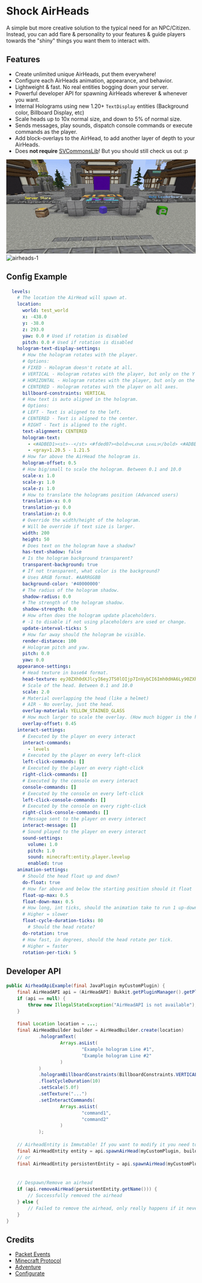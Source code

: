 # Shock AirHeads
A simple but more creative solution to the typical need for an NPC/Citizen. Instead, you can add flare & personality to your features & guide players towards the "shiny" things you want them to interact with.

## Features
- Create unlimited unique AirHeads, put them everywhere!
- Configure each AirHeads animation, appearance, and behavior.
- Lightweight & fast. No real entities bogging down your server.
- Powerful developer API for spawning AirHeads wherever & whenever you want.
- Internal Holograms using new 1.20+ `TextDisplay` entities (Background color, Billboard Display, etc)
- Scale heads up to 10x normal size, and down to 5% of normal size.
- Sends messages, play sounds, dispatch console commands or execute commands as the player.
- Add block-overlays to the AirHead, to add another layer of depth to your AirHeads.
- Does __not require__ [SVCommonsLib](https://supremeventures.ca/discord)! But you should still check us out :p

![airheads](https://github.com/Savag3life/ShockAirHeads/blob/main/assets/animation.gif)
![airheads-1](https://github.com/Savag3life/ShockAirHeads/blob/main/assets/interact.gif)

## Config Example
```yml
  levels:
    # The location the AirHead will spawn at.
    location:
      world: test_world
      x: -438.0
      y: -38.0
      z: 293.0
      yaw: 0.0 # Used if rotation is disabled
      pitch: 0.0 # Used if rotation is disabled
    hologram-text-display-settings:
      # How the hologram rotates with the player.
      # Options:
      # FIXED - Hologram doesn't rotate at all.
      # VERTICAL - Hologram rotates with the player, but only on the Y axis.
      # HORIZONTAL - Hologram rotates with the player, but only on the X axis.
      # CENTERED - Hologram rotates with the player on all axes.
      billboard-constraints: VERTICAL
      # How text is auto aligned in the hologram.
      # Options:
      # LEFT - Text is aligned to the left.
      # CENTERED - Text is aligned to the center.
      # RIGHT - Text is aligned to the right.
      text-alignment: CENTERED
      hologram-text:
        - <#ADBED1><st>--</st> <#fded07><bold>ᴘʟᴀʏᴇʀ ʟᴇᴠᴇʟꜱ</bold> <#ADBED1><st>--</st>
        - <gray>1.20.5 - 1.21.5
      # How far above the AirHead the hologram is.
      hologram-offset: 0.5
      # How big/small to scale the hologram. Between 0.1 and 10.0
      scale-x: 1.0
      scale-y: 1.0
      scale-z: 1.0
      # How to translate the holograms position (Advanced users)
      translation-x: 0.0
      translation-y: 0.0
      translation-z: 0.0
      # Override the width/height of the hologram. 
      # Will be override if text size is larger.
      width: 200
      height: 50
      # Does text on the hologram have a shadow?
      has-text-shadow: false
      # Is the hologram background transparent?
      transparent-background: true
      # If not transparent, what color is the background?
      # Uses ARGB format. #AARRGGBB
      background-color: '#40000000'
      # The radius of the hologram shadow.
      shadow-radius: 0.0
      # The strength of the hologram shadow.
      shadow-strength: 0.0
      # How often does the hologram update placeholders.
      # -1 to disable if not using placeholders are used or change.
      update-interval-ticks: 5
      # How far away should the hologram be visible.
      render-distance: 100
      # Hologram pitch and yaw.
      pitch: 0.0
      yaw: 0.0
    appearance-settings:
      # Head texture in base64 format.
      head-texture: eyJ0ZXh0dXJlcyI6eyJTS0lOIjp7InVybCI6Imh0dHA6Ly90ZXh0dXJlcy5taW5lY3JhZnQubmV0L3RleHR1cmUvMWUzMWRhZWEzMGU1NzFiYjhiZGZhMGM2ZDJjOGVhMWJjNzIxYTRiMTJhY2NmN2RhNDM4YjZmMDU5OGJmMDg4NiJ9fX0=
      # Scale of the head. Between 0.1 and 10.0
      scale: 2.0
      # Material overlapping the head (like a helmet)
      # AIR - No overlay, just the head.
      overlay-material: YELLOW_STAINED_GLASS
      # How much larger to scale the overlay. (How much bigger is the helmet)
      overlay-offset: 0.45
    interact-settings:
      # Executed by the player on every interact
      interact-commands:
        - levels
      # Executed by the player on every left-click
      left-click-commands: []
      # Executed by the player on every right-click
      right-click-commands: []
      # Executed by the console on every interact
      console-commands: []
      # Executed by the console on every left-click
      left-click-console-commands: []
      # Executed by the console on every right-click
      right-click-console-commands: []
      # Message sent to the player on every interact
      interact-message: []
      # Sound played to the player on every interact
      sound-settings:
        volume: 1.0
        pitch: 1.0
        sound: minecraft:entity.player.levelup
        enabled: true
    animation-settings:
      # Should the head float up and down?
      do-float: true
      # How far above and below the starting position should it float
      float-up-max: 0.5
      float-down-max: 0.5
      # How long, int ticks, should the animation take to run 1 up-down cycle.
      # Higher = slower
      float-cycle-duration-ticks: 80
        # Should the head rotate?
      do-rotation: true
      # How fast, in degrees, should the head rotate per tick.
      # Higher = faster
      rotation-per-tick: 5
```
## Developer API
```java
public AirheadApiExample(final JavaPlugin myCustomPlugin) {
    final AirHeadAPI api = (AirHeadAPI) Bukkit.getPluginManager().getPlugin("ShockAirHeads");
    if (api == null) {
        throw new IllegalStateException("AirHeadAPI is not available");
    }

    final Location location = ...;
    final AirHeadBuilder builder = AirHeadBuilder.create(location)
            .hologramText(
                    Arrays.asList(
                            "Example hologram Line #1",
                            "Example hologram Line #2"
                    )
            )
            .hologramBillboardConstraints(BillboardConstraints.VERTICAL)
            .floatCycleDuration(10)
            .setScale(5.0f)
            .setTexture("...")
            .setInteractCommands(
                    Arrays.asList(
                            "command1",
                            "command2"
                    )
            );

    // AirheadEntity is Immutable! If you want to modify it you need to delete it and create a new one.
    final AirHeadEntity entity = api.spawnAirHead(myCustomPlugin, builder);
    // or
    final AirHeadEntity persistentEntity = api.spawnAirHead(myCustomPlugin, "my-airhead", builder, true);


    // Despawn/Remove an airhead
    if (api.removeAirHead(persistentEntity.getName())) {
        // Successfully removed the airhead
    } else {
        // Failed to remove the airhead, only really happens if it never existed.
    }
}
```
## Credits
- [Packet Events](https://github.com/retrooper/packetevents)
- [Minecraft Protocol](https://minecraft.wiki/w/Java_Edition_protocol/)
- [Adventure](https://github.com/KyoriPowered/adventure)
- [Configurate](https://github.com/SpongePowered/Configurate)